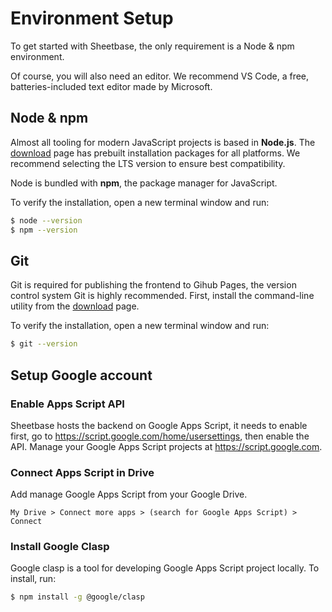 # Environment Setup

To get started with Sheetbase, the only requirement is a Node & npm environment.

Of course, you will also need an editor. We recommend VS Code, a free, batteries-included text editor made by Microsoft.

## Node & npm

Almost all tooling for modern JavaScript projects is based in **Node.js**. The [download](https://nodejs.org/en/download/) page has prebuilt installation packages for all platforms. We recommend selecting the LTS version to ensure best compatibility.

Node is bundled with **npm**, the package manager for JavaScript.

To verify the installation, open a new terminal window and run:

```sh
$ node --version
$ npm --version
```

## Git

Git is required for publishing the frontend to Gihub Pages, the version control system Git is highly recommended. First, install the command-line utility from the [download](https://git-scm.com/downloads) page.

To verify the installation, open a new terminal window and run:

```sh
$ git --version
```

## Setup Google account

### Enable Apps Script API

Sheetbase hosts the backend on Google Apps Script, it needs to enable first, go to <https://script.google.com/home/usersettings>, then enable the API. Manage your Google Apps Script projects at <https://script.google.com>.

### Connect Apps Script in Drive

Add manage Google Apps Script from your Google Drive.

`My Drive > Connect more apps > (search for Google Apps Script) > Connect`

### Install Google Clasp

Google clasp is a tool for developing Google Apps Script project locally. To install, run:

```sh
$ npm install -g @google/clasp
```
